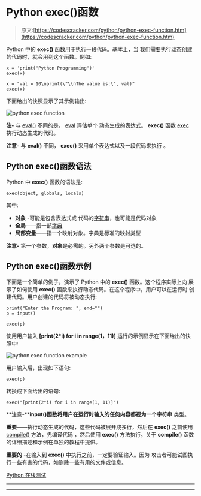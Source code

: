 # Python exec()函数

> 原文:[https://codescracker.com/python/python-exec-function.htm](https://codescracker.com/python/python-exec-function.htm)

Python 中的 **exec()** 函数用于执行一段代码。基本上，当 我们需要执行动态创建的代码时，就会用到这个函数。例如:

```
x = 'print("Python Programming")'
exec(x)

x = "val = 10\nprint(\"\\nThe value is:\", val)"
exec(x)
```

下面给出的快照显示了其示例输出:

![python exec function](../Images/802ae1f23e5b260245ab3a31a1292620.png)

**注-** 与 [eval()](/python/python-eval-function.htm) 不同的是， <u>eval</u> 评估单个 动态生成的表达式。 **exec()** 函数 <u>exec</u> 执行动态生成的代码。

**注意-** 与 **eval()** 不同， **exec()** 采用单个表达式以及一段代码来执行 。

## Python exec()函数语法

Python 中 **exec()** 函数的语法是:

```
exec(object, globals, locals)
```

其中:

*   **对象** -可能是包含表达式或 代码的[字符串](/python/python-strings.htm)，也可能是代码对象
*   **全局**——指一部[字典](/python/python-dictionary.htm)
*   **局部变量**——指一个映射对象。字典是标准的映射类型

**注意-** 第一个参数，**对象**是必需的。另外两个参数是可选的。

## Python exec()函数示例

下面是一个简单的例子，演示了 Python 中的 **exec()** 函数。这个程序实际上向 展示了如何使用 **exec()** 函数来执行动态代码。在这个程序中，用户可以在运行时 创建代码。用户创建的代码将被动态执行:

```
print("Enter the Program: ", end="")
p = input()

exec(p)
```

使用用户输入 **[print(2*i) for i in range(1，11)]** 运行的示例显示在下面给出的快照中:

![python exec function example](../Images/b37748fac780a026b01afe49e0d1b1f1.png)

用户输入后，出现如下语句:

```
exec(p)
```

转换成下面给出的语句:

```
exec("[print(2*i) for i in range(1, 11)]")
```

**注意-****input()**函数将用户在运行时输入的任何内容都视为一个**字符串** 类型。

**重要**——执行动态生成的代码，这些代码被展开成多行，然后在 **exec()** 之前使用 [compile()](/python/python-compile-function.htm) 方法，先编译代码 ，然后使用 **exec()** 方法执行。关于 **compile()** 函数的详细描述和示例在单独的教程中提供。

**重要的** -在输入到 **exec()** 中执行之前，一定要验证输入。因为 攻击者可能试图执行一些有害的代码，如删除一些有用的文件或信息。

[Python 在线测试](/exam/showtest.php?subid=10)

* * *

* * *